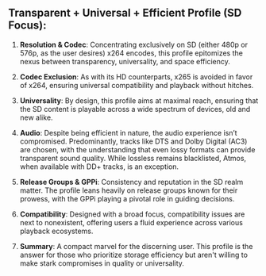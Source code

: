 ## Transparent + Universal + Efficient Profile (SD Focus):

1. **Resolution & Codec**: Concentrating exclusively on SD (either 480p or 576p, as the user desires) x264 encodes, this profile epitomizes the nexus between transparency, universality, and space efficiency.

2. **Codec Exclusion**: As with its HD counterparts, x265 is avoided in favor of x264, ensuring universal compatibility and playback without hitches.

3. **Universality**: By design, this profile aims at maximal reach, ensuring that the SD content is playable across a wide spectrum of devices, old and new alike.

4. **Audio**: Despite being efficient in nature, the audio experience isn’t compromised. Predominantly, tracks like DTS and Dolby Digital (AC3) are chosen, with the understanding that even lossy formats can provide transparent sound quality. While lossless remains blacklisted, Atmos, when available with DD+ tracks, is an exception.

5. **Release Groups & GPPi**: Consistency and reputation in the SD realm matter. The profile leans heavily on release groups known for their prowess, with the GPPi playing a pivotal role in guiding decisions.

6. **Compatibility**: Designed with a broad focus, compatibility issues are next to nonexistent, offering users a fluid experience across various playback ecosystems.

7. **Summary**: A compact marvel for the discerning user. This profile is the answer for those who prioritize storage efficiency but aren't willing to make stark compromises in quality or universality.